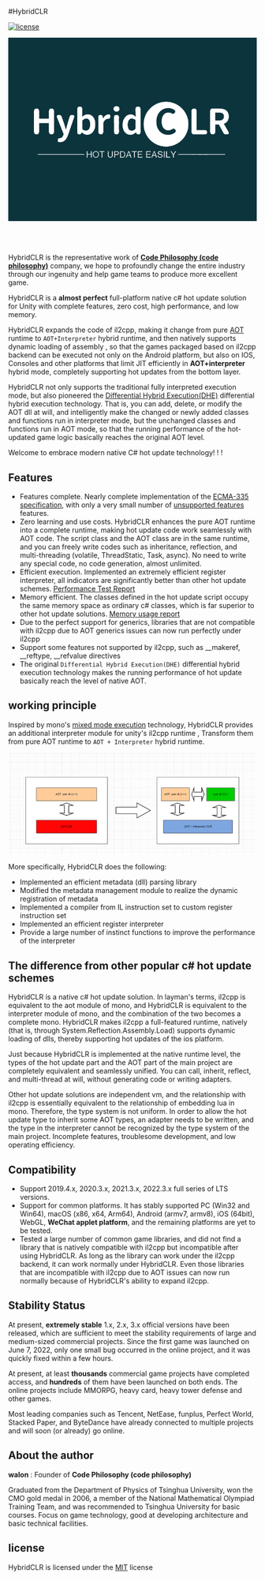 #HybridCLR

[![license](http://img.shields.io/badge/license-MIT-blue.svg)](https://github.com/focus-creative-games/hybridclr/blob/main/LICENSE)

![logo](../img/logo.png)

<br/>
<br/>

HybridCLR is the representative work of **[Code Philosophy (code philosophy)](https://code-philosophy.com/)** company, we hope to profoundly change the entire industry through our ingenuity and help game teams to produce more excellent game.

HybridCLR is a **almost perfect** full-platform native c# hot update solution for Unity with complete features, zero cost, high performance, and low memory.

HybridCLR expands the code of il2cpp, making it change from pure [AOT](https://en.wikipedia.org/wiki/Ahead-of-time_compilation) runtime to `AOT+Interpreter` hybrid runtime, and then natively supports dynamic loading of assembly , so that the games packaged based on il2cpp backend can be executed not only on the Android platform, but also on IOS, Consoles and other platforms that limit JIT efficiently in **AOT+interpreter** hybrid mode, completely supporting hot updates from the bottom layer.

HybridCLR not only supports the traditional fully interpreted execution mode, but also pioneered the [Differential Hybrid Execution(DHE)](/en/advanced/differentialhybridexecution.md) differential hybrid execution technology. That is, you can add, delete, or modify the AOT dll at will, and intelligently make the changed or newly added classes and functions run in interpreter mode, but the unchanged classes and functions run in AOT mode, so that the running performance of the hot-updated game logic basically reaches the original AOT level.

Welcome to embrace modern native C# hot update technology! ! !


## Features

- Features complete. Nearly complete implementation of the [ECMA-335 specification](https://www.ecma-international.org/publications-and-standards/standards/ecma-335/), with only a very small number of [unsupported features](/en/basic/notsupportedfeatures.md) features.
- Zero learning and use costs. HybridCLR enhances the pure AOT runtime into a complete runtime, making hot update code work seamlessly with AOT code. The script class and the AOT class are in the same runtime, and you can freely write codes such as inheritance, reflection, and multi-threading (volatile, ThreadStatic, Task, async). No need to write any special code, no code generation, almost unlimited.
- Efficient execution. Implemented an extremely efficient register interpreter, all indicators are significantly better than other hot update schemes. [Performance Test Report](/en/basic/performance.md)
- Memory efficient. The classes defined in the hot update script occupy the same memory space as ordinary c# classes, which is far superior to other hot update solutions. [Memory usage report](/en/basic/memory.md)
- Due to the perfect support for generics, libraries that are not compatible with il2cpp due to AOT generics issues can now run perfectly under il2cpp
- Support some features not supported by il2cpp, such as __makeref, __reftype, __refvalue directives
- The original `Differential Hybrid Execution(DHE)` differential hybrid execution technology makes the running performance of hot update basically reach the level of native AOT.

## working principle

Inspired by mono's [mixed mode execution](https://www.mono-project.com/news/2017/11/13/mono-interpreter/) technology, HybridCLR provides an additional interpreter module for unity's il2cpp runtime , Transform them from pure AOT runtime to `AOT + Interpreter` hybrid runtime.

![icon](../img/hybridclr/architecture.png)

More specifically, HybridCLR does the following:

- Implemented an efficient metadata (dll) parsing library
- Modified the metadata management module to realize the dynamic registration of metadata
- Implemented a compiler from IL instruction set to custom register instruction set
- Implemented an efficient register interpreter
- Provide a large number of instinct functions to improve the performance of the interpreter

## The difference from other popular c# hot update schemes

HybridCLR is a native c# hot update solution. In layman's terms, il2cpp is equivalent to the aot module of mono, and HybridCLR is equivalent to the interpreter module of mono, and the combination of the two becomes a complete mono. HybridCLR makes il2cpp a full-featured runtime, natively (that is, through System.Reflection.Assembly.Load) supports dynamic loading of dlls, thereby supporting hot updates of the ios platform.

Just because HybridCLR is implemented at the native runtime level, the types of the hot update part and the AOT part of the main project are completely equivalent and seamlessly unified. You can call, inherit, reflect, and multi-thread at will, without generating code or writing adapters.

Other hot update solutions are independent vm, and the relationship with il2cpp is essentially equivalent to the relationship of embedding lua in mono. Therefore, the type system is not uniform. In order to allow the hot update type to inherit some AOT types, an adapter needs to be written, and the type in the interpreter cannot be recognized by the type system of the main project. Incomplete features, troublesome development, and low operating efficiency.

## Compatibility

- Support 2019.4.x, 2020.3.x, 2021.3.x, 2022.3.x full series of LTS versions. 
- Support for common platforms. It has stably supported PC (Win32 and Win64), macOS (x86, x64, Arm64), Android (armv7, armv8), iOS (64bit), WebGL, **WeChat applet platform**, and the remaining platforms are yet to be tested.
- Tested a large number of common game libraries, and did not find a library that is natively compatible with il2cpp but incompatible after using HybridCLR. As long as the library can work under the il2cpp backend, it can work normally under HybridCLR. Even those libraries that are incompatible with il2cpp due to AOT issues can now run normally because of HybridCLR's ability to expand il2cpp.

## Stability Status

At present, **extremely stable** 1.x, 2.x, 3.x official versions have been released, which are sufficient to meet the stability requirements of large and medium-sized commercial projects. Since the first game was launched on June 7, 2022, only one small bug occurred in the online project, and it was quickly fixed within a few hours.

At present, at least **thousands** commercial game projects have completed access, and **hundreds** of them have been launched on both ends. The online projects include MMORPG, heavy card, heavy tower defense and other games.

Most leading companies such as Tencent, NetEase, funplus, Perfect World, Stacked Paper, and ByteDance have already connected to multiple projects and will soon (or already) go online.


## About the author

**walon** : Founder of **Code Philosophy (code philosophy)**

Graduated from the Department of Physics of Tsinghua University, won the CMO gold medal in 2006, a member of the National Mathematical Olympiad Training Team, and was recommended to Tsinghua University for basic courses. Focus on game technology, good at developing architecture and basic technical facilities.

## license

HybridCLR is licensed under the [MIT](https://github.com/focus-creative-games/hybridclr/blob/main/LICENSE) license